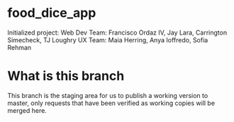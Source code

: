# food_dice_app
Initialized project:
Web Dev Team: Francisco Ordaz IV, Jay Lara, Carrington Simecheck, TJ Loughry
UX Team: Maia Herring, Anya Ioffredo, Sofia Rehman

# What is this branch
This branch is the staging area for us to publish a working version to master, only requests that have been verified as working copies will be merged here.